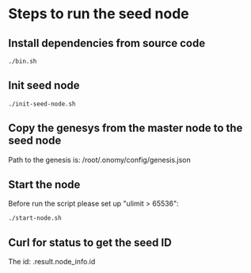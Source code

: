 # Steps to run the seed node

## Install dependencies from source code

```
./bin.sh
```

## Init seed node

```
./init-seed-node.sh
```

## Copy the genesys from the master node to the seed node

Path to the genesis is: /root/.onomy/config/genesis.json

## Start the node

Before run the script please set up "ulimit > 65536":

```
./start-node.sh
```

## Curl for status to get the seed ID

The id: .result.node_info.id